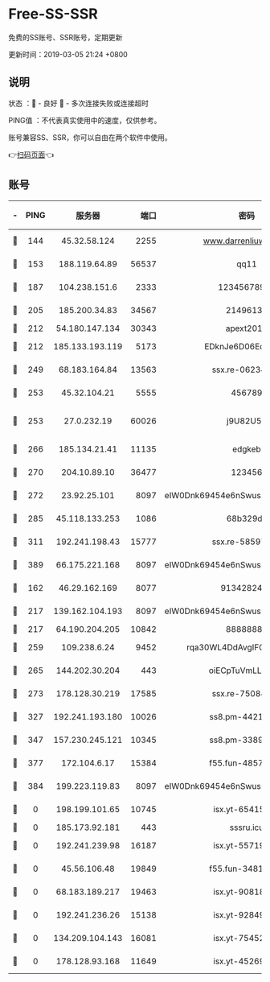 # Free-SS-SSR

免费的SS账号、SSR账号，定期更新

更新时间：2019-03-05 21:24 +0800

## 说明

状态     ：🙂 - 良好 🙁 - 多次连接失败或连接超时

PING值   ：不代表真实使用中的速度，仅供参考。

账号兼容SS、SSR，你可以自由在两个软件中使用。

👉[扫码页面](https://liesauer.github.io/free-ss-ssr.github.io/)👈

## 账号

|-|PING|服务器|端口|密码|加密方式|区域|
|:----:|:----:|:-----:|-----:|:----:|:----:|:----:|
|🙂|144|45.32.58.124|2255|www.darrenliuwei.com|aes-256-cfb|JP|
|🙂|153|188.119.64.89|56537|qq11|aes-256-cfb|RU|
|🙂|187|104.238.151.6|2333|12345678900|aes-256-cfb|JP|
|🙂|205|185.200.34.83|34567|21496138|aes-256-cfb|US|
|🙂|212|54.180.147.134|30343|apext2019|chacha20|KR|
|🙂|212|185.133.193.119|5173|EDknJe6D06EoWDaw|aes-256-cfb|US|
|🙂|249|68.183.164.84|13563|ssx.re-06234172|aes-256-cfb|US|
|🙂|253|45.32.104.21|5555|456789|aes-256-cfb|SG|
|🙂|253|27.0.232.19|60026|j9U82U53|xchacha20-ietf-poly1305|HK|
|🙂|266|185.134.21.41|11135|edgkeb|aes-256-cfb|GB|
|🙂|270|204.10.89.10|36477|123456|aes-256-cfb|US|
|🙂|272|23.92.25.101|8097|eIW0Dnk69454e6nSwuspv9DmS201tQ0D|aes-256-cfb|US|
|🙂|285|45.118.133.253|1086|68b329da|aes-256-cfb|SG|
|🙂|311|192.241.198.43|15777|ssx.re-58597661|aes-256-cfb|US|
|🙂|389|66.175.221.168|8097|eIW0Dnk69454e6nSwuspv9DmS201tQ0D|aes-256-cfb|US|
|🙂|162|46.29.162.169|8077|9134282479|aes-256-cfb|RU|
|🙂|217|139.162.104.193|8097|eIW0Dnk69454e6nSwuspv9DmS201tQ0D|aes-256-cfb|JP|
|🙂|217|64.190.204.205|10842|88888888|rc4-md5|US|
|🙂|259|109.238.6.24|9452|rqa30WL4DdAvgIFG6Fs3znzTa|aes-256-cfb|FR|
|🙂|265|144.202.30.204|443|oiECpTuVmLLxk4Ts|aes-256-cfb|US|
|🙂|273|178.128.30.219|17585|ssx.re-75084911|aes-256-cfb|SG|
|🙂|327|192.241.193.180|10026|ss8.pm-44218245|aes-256-cfb|US|
|🙂|347|157.230.245.121|10345|ss8.pm-33892732|aes-256-cfb|SG|
|🙂|377|172.104.6.17|15384|f55.fun-48571850|aes-256-cfb|US|
|🙂|384|199.223.119.83|8097|eIW0Dnk69454e6nSwuspv9DmS201tQ0D|aes-256-cfb|US|
|🙁|0|198.199.101.65|10745|isx.yt-65415460|aes-256-cfb|US|
|🙁|0|185.173.92.181|443|sssru.icu|rc4-md5|RU|
|🙁|0|192.241.239.98|16187|isx.yt-55719199|aes-256-cfb|US|
|🙁|0|45.56.106.48|19849|f55.fun-34811543|aes-256-cfb|US|
|🙁|0|68.183.189.217|19463|isx.yt-90818322|aes-256-cfb|SG|
|🙁|0|192.241.236.26|15138|isx.yt-92849961|aes-256-cfb|US|
|🙁|0|134.209.104.143|16081|isx.yt-75452571|aes-256-cfb|SG|
|🙁|0|178.128.93.168|11649|isx.yt-45269107|aes-256-cfb|SG|
